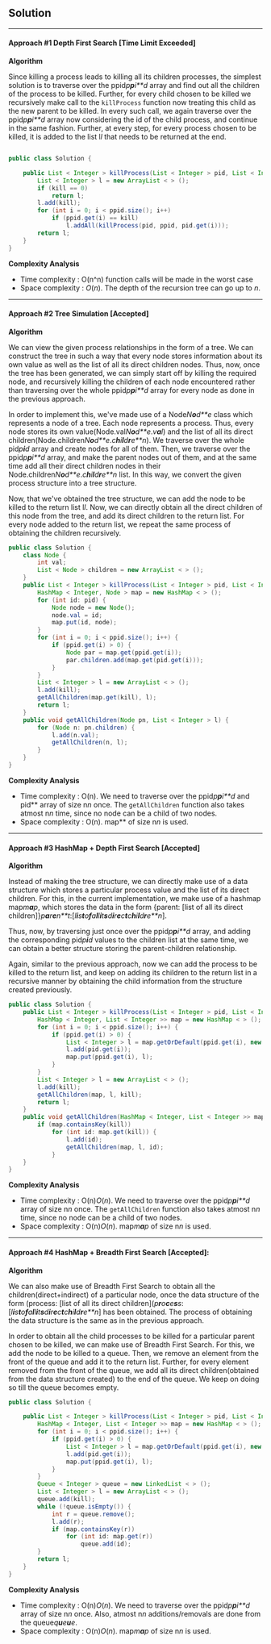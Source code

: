 ## Solution

------

#### Approach #1 Depth First Search [Time Limit Exceeded]

**Algorithm**

Since killing a process leads to killing all its children processes, the simplest solution is to traverse over the ppid*p**p**i**d* array and find out all the children of the process to be killed. Further, for every child chosen to be killed we recursively make call to the `killProcess` function now treating this child as the new parent to be killed. In every such call, we again traverse over the ppid*p**p**i**d* array now considering the id of the child process, and continue in the same fashion. Further, at every step, for every process chosen to be killed, it is added to the list l*l* that needs to be returned at the end.

```java

public class Solution {

    public List < Integer > killProcess(List < Integer > pid, List < Integer > ppid, int kill) {
        List < Integer > l = new ArrayList < > ();
        if (kill == 0)
            return l;
        l.add(kill);
        for (int i = 0; i < ppid.size(); i++)
            if (ppid.get(i) == kill)
                l.addAll(killProcess(pid, ppid, pid.get(i)));
        return l;
    }
}

```

**Complexity Analysis**

- Time complexity : O(n^n) function calls will be made in the worst case
- Space complexity : *O*(*n*). The depth of the recursion tree can go up to *n*.

---

#### Approach #2 Tree Simulation [Accepted]

**Algorithm**

We can view the given process relationships in the form of a tree. We can construct the tree in such a way that every node stores information about its own value as well as the list of all its direct children nodes. Thus, now, once the tree has been generated, we can simply start off by killing the required node, and recursively killing the children of each node encountered rather than traversing over the whole ppid*p**p**i**d* array for every node as done in the previous approach.

In order to implement this, we've made use of a Node*N**o**d**e* class which represents a node of a tree. Each node represents a process. Thus, every node stores its own value(Node.val*N**o**d**e*.*v**a**l*) and the list of all its direct children(Node.children*N**o**d**e*.*c**h**i**l**d**r**e**n*). We traverse over the whole pid*p**i**d* array and create nodes for all of them. Then, we traverse over the ppid*p**p**i**d* array, and make the parent nodes out of them, and at the same time add all their direct children nodes in their Node.children*N**o**d**e*.*c**h**i**l**d**r**e**n* list. In this way, we convert the given process structure into a tree structure.

Now, that we've obtained the tree structure, we can add the node to be killed to the return list l*l*. Now, we can directly obtain all the direct children of this node from the tree, and add its direct children to the return list. For every node added to the return list, we repeat the same process of obtaining the children recursively.



```java
public class Solution {
    class Node {
        int val;
        List < Node > children = new ArrayList < > ();
    }
    public List < Integer > killProcess(List < Integer > pid, List < Integer > ppid, int kill) {
        HashMap < Integer, Node > map = new HashMap < > ();
        for (int id: pid) {
            Node node = new Node();
            node.val = id;
            map.put(id, node);
        }
        for (int i = 0; i < ppid.size(); i++) {
            if (ppid.get(i) > 0) {
                Node par = map.get(ppid.get(i));
                par.children.add(map.get(pid.get(i)));
            }
        }
        List < Integer > l = new ArrayList < > ();
        l.add(kill);
        getAllChildren(map.get(kill), l);
        return l;
    }
    public void getAllChildren(Node pn, List < Integer > l) {
        for (Node n: pn.children) {
            l.add(n.val);
            getAllChildren(n, l);
        }
    }
}

```

**Complexity Analysis**

- Time complexity : O(n). We need to traverse over the ppid*p**p**i**d* and pid** array of size n*n* once. The `getAllChildren` function also takes atmost n*n* time, since no node can be a child of two nodes.
- Space complexity : O(n). map** of size n*n* is used.

---

#### Approach #3 HashMap + Depth First Search [Accepted]

**Algorithm**

Instead of making the tree structure, we can directly make use of a data structure which stores a particular process value and the list of its direct children. For this, in the current implementation, we make use of a hashmap map*m**a**p*, which stores the data in the form {parent: [list of all its direct children]}*p**a**r**e**n**t*:[*l**i**s**t**o**f**a**l**l**i**t**s**d**i**r**e**c**t**c**h**i**l**d**r**e**n*].

Thus, now, by traversing just once over the ppid*p**p**i**d* array, and adding the corresponding pid*p**i**d* values to the children list at the same time, we can obtain a better structure storing the parent-children relationship.

Again, similar to the previous approach, now we can add the process to be killed to the return list, and keep on adding its children to the return list in a recursive manner by obtaining the child information from the structure created previously.



```java
public class Solution {
    public List < Integer > killProcess(List < Integer > pid, List < Integer > ppid, int kill) {
        HashMap < Integer, List < Integer >> map = new HashMap < > ();
        for (int i = 0; i < ppid.size(); i++) {
            if (ppid.get(i) > 0) {
                List < Integer > l = map.getOrDefault(ppid.get(i), new ArrayList < Integer > ());
                l.add(pid.get(i));
                map.put(ppid.get(i), l);
            }
        }
        List < Integer > l = new ArrayList < > ();
        l.add(kill);
        getAllChildren(map, l, kill);
        return l;
    }
    public void getAllChildren(HashMap < Integer, List < Integer >> map, List < Integer > l, int kill) {
        if (map.containsKey(kill))
            for (int id: map.get(kill)) {
                l.add(id);
                getAllChildren(map, l, id);
            }
    }
}

```

**Complexity Analysis**

- Time complexity : O(n)*O*(*n*). We need to traverse over the ppid*p**p**i**d* array of size n*n* once. The `getAllChildren` function also takes atmost n*n* time, since no node can be a child of two nodes.
- Space complexity : O(n)*O*(*n*). map*m**a**p* of size n*n* is used.

---

#### Approach #4 HashMap + Breadth First Search [Accepted]:

**Algorithm**

We can also make use of Breadth First Search to obtain all the children(direct+indirect) of a particular node, once the data structure of the form (process: [list of all its direct children](*p**r**o**c**e**s**s*:[*l**i**s**t**o**f**a**l**l**i**t**s**d**i**r**e**c**t**c**h**i**l**d**r**e**n*] has been obtained. The process of obtaining the data structure is the same as in the previous approach.

In order to obtain all the child processes to be killed for a particular parent chosen to be killed, we can make use of Breadth First Search. For this, we add the node to be killed to a queue. Then, we remove an element from the front of the queue and add it to the return list. Further, for every element removed from the front of the queue, we add all its direct children(obtained from the data structure created) to the end of the queue. We keep on doing so till the queue becomes empty.

```java	
public class Solution {

    public List < Integer > killProcess(List < Integer > pid, List < Integer > ppid, int kill) {
        HashMap < Integer, List < Integer >> map = new HashMap < > ();
        for (int i = 0; i < ppid.size(); i++) {
            if (ppid.get(i) > 0) {
                List < Integer > l = map.getOrDefault(ppid.get(i), new ArrayList < Integer > ());
                l.add(pid.get(i));
                map.put(ppid.get(i), l);
            }
        }
        Queue < Integer > queue = new LinkedList < > ();
        List < Integer > l = new ArrayList < > ();
        queue.add(kill);
        while (!queue.isEmpty()) {
            int r = queue.remove();
            l.add(r);
            if (map.containsKey(r))
                for (int id: map.get(r))
                    queue.add(id);
        }
        return l;
    }
}
```



**Complexity Analysis**

- Time complexity : O(n)*O*(*n*). We need to traverse over the ppid*p**p**i**d* array of size n*n* once. Also, atmost n*n* additions/removals are done from the queue*q**u**e**u**e*.
- Space complexity : O(n)*O*(*n*). map*m**a**p* of size n*n* is used.